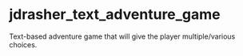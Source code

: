 # jdrasher_text_adventure_game
Text-based adventure game that will give the player multiple/various choices.
